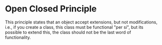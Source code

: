 # Open Closed Principle

This principle states that an object accept extensions, but not modifications, 
i.e., if you create a class, this class must be functional "per si", but its
possible to extend this, the class should not be the last word of functionality.


